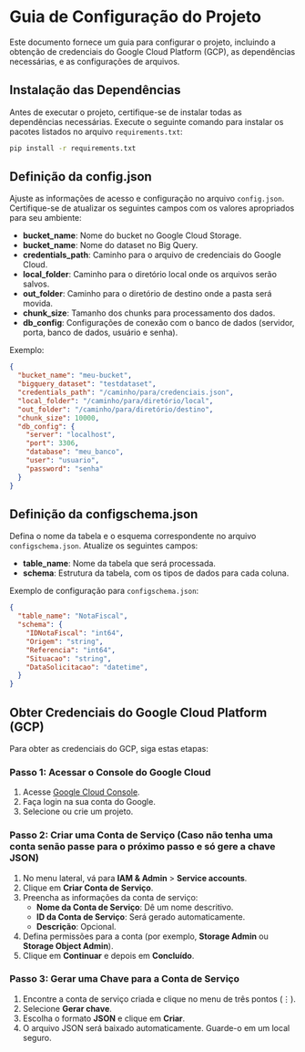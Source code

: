 # Guia de Configuração do Projeto

Este documento fornece um guia para configurar o projeto, incluindo a obtenção de credenciais do Google Cloud Platform (GCP), as dependências necessárias, e as configurações de arquivos.

## Instalação das Dependências

Antes de executar o projeto, certifique-se de instalar todas as dependências necessárias. Execute o seguinte comando para instalar os pacotes listados no arquivo `requirements.txt`:

```bash
pip install -r requirements.txt
```

## Definição da config.json

Ajuste as informações de acesso e configuração no arquivo `config.json`. Certifique-se de atualizar os seguintes campos com os valores apropriados para seu ambiente:

- **bucket_name**: Nome do bucket no Google Cloud Storage.
- **bucket_name**: Nome do dataset no Big Query.
- **credentials_path**: Caminho para o arquivo de credenciais do Google Cloud.
- **local_folder**: Caminho para o diretório local onde os arquivos serão salvos.
- **out_folder**: Caminho para o diretório de destino onde a pasta será movida.
- **chunk_size**: Tamanho dos chunks para processamento dos dados.
- **db_config**: Configurações de conexão com o banco de dados (servidor, porta, banco de dados, usuário e senha).

Exemplo:
```json
{
  "bucket_name": "meu-bucket",
  "bigquery_dataset": "testdataset",
  "credentials_path": "/caminho/para/credenciais.json",
  "local_folder": "/caminho/para/diretório/local",
  "out_folder": "/caminho/para/diretório/destino",
  "chunk_size": 10000,
  "db_config": {
    "server": "localhost",
    "port": 3306,
    "database": "meu_banco",
    "user": "usuario",
    "password": "senha"
  }
}
```

## Definição da configschema.json

Defina o nome da tabela e o esquema correspondente no arquivo `configschema.json`. Atualize os seguintes campos:

- **table_name**: Nome da tabela que será processada.
- **schema**: Estrutura da tabela, com os tipos de dados para cada coluna.

Exemplo de configuração para `configschema.json`:

```json
{
  "table_name": "NotaFiscal",
  "schema": {
    "IDNotaFiscal": "int64",
    "Origem": "string",
    "Referencia": "int64",
    "Situacao": "string",
    "DataSolicitacao": "datetime",
  }
}
```

## Obter Credenciais do Google Cloud Platform (GCP)

Para obter as credenciais do GCP, siga estas etapas:

### Passo 1: Acessar o Console do Google Cloud

1. Acesse [Google Cloud Console](https://console.cloud.google.com/).
2. Faça login na sua conta do Google.
3. Selecione ou crie um projeto.

### Passo 2: Criar uma Conta de Serviço (Caso não tenha uma conta senão passe para o próximo passo e só gere a chave JSON)

1. No menu lateral, vá para **IAM & Admin** > **Service accounts**.
2. Clique em **Criar Conta de Serviço**.
3. Preencha as informações da conta de serviço:
   - **Nome da Conta de Serviço**: Dê um nome descritivo.
   - **ID da Conta de Serviço**: Será gerado automaticamente.
   - **Descrição**: Opcional.
4. Defina permissões para a conta (por exemplo, **Storage Admin** ou **Storage Object Admin**).
5. Clique em **Continuar** e depois em **Concluído**.

### Passo 3: Gerar uma Chave para a Conta de Serviço

1. Encontre a conta de serviço criada e clique no menu de três pontos (⋮).
2. Selecione **Gerar chave**.
3. Escolha o formato **JSON** e clique em **Criar**.
4. O arquivo JSON será baixado automaticamente. Guarde-o em um local seguro.